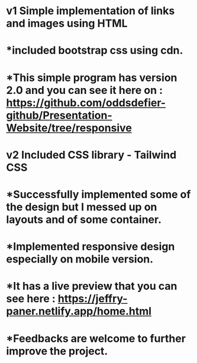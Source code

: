 # v1 Simple implementation of links and images using HTML 
# *included bootstrap css using cdn.
# *This simple program has version 2.0 and you can see it here on : https://github.com/oddsdefier-github/Presentation-Website/tree/responsive

# v2 Included CSS library - Tailwind CSS 
# *Successfully implemented some of the design but I messed up on layouts and of some container.
# *Implemented responsive design especially on mobile version.
# *It has a live preview that you can see here : https://jeffry-paner.netlify.app/home.html 
# *Feedbacks are welcome to further improve the project.
